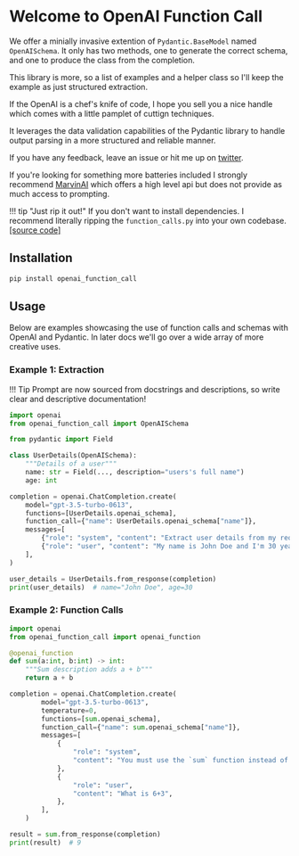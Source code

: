# Welcome to OpenAI Function Call

We offer a minially invasive extention of `Pydantic.BaseModel` named `OpenAISchema`. It only has two methods, one to generate the correct schema, and one to produce the class from the completion.

This library is more, so a list of examples and a helper class so I'll keep the example as just structured extraction.

If the OpenAI is a chef's knife of code, I hope you sell you a nice handle which comes with a little pamplet of cuttign techniques.

It leverages the data validation capabilities of the Pydantic library to handle output parsing in a more structured and reliable manner.

If you have any feedback, leave an issue or hit me up on [twitter](https://twitter.com/jxnlco).

If you're looking for something more batteries included I strongly recommend [MarvinAI](https://www.askmarvin.ai/) which offers a high level api but does not provide as much access to prompting.

!!! tip "Just rip it out!"
    If you don't want to install dependencies. I recommend literally ripping the `function_calls.py` into your own codebase. [[source code]](https://github.com/jxnl/openai_function_call/blob/main/openai_function_call/function_calls.py)

## Installation

```python
pip install openai_function_call
```

## Usage

Below are examples showcasing the use of function calls and schemas with OpenAI and Pydantic. In later docs we'll go over a wide array of more creative uses.

### Example 1: Extraction

!!! Tip
    Prompt are now sourced from docstrings and descriptions, so write clear and descriptive documentation!

```python
import openai
from openai_function_call import OpenAISchema

from pydantic import Field

class UserDetails(OpenAISchema):
    """Details of a user"""
    name: str = Field(..., description="users's full name")
    age: int

completion = openai.ChatCompletion.create(
    model="gpt-3.5-turbo-0613",
    functions=[UserDetails.openai_schema],
    function_call={"name": UserDetails.openai_schema["name"]},
    messages=[
        {"role": "system", "content": "Extract user details from my requests"},
        {"role": "user", "content": "My name is John Doe and I'm 30 years old."},
    ],
)

user_details = UserDetails.from_response(completion)
print(user_details)  # name="John Doe", age=30
```

### Example 2: Function Calls

```python
import openai
from openai_function_call import openai_function

@openai_function
def sum(a:int, b:int) -> int:
    """Sum description adds a + b"""
    return a + b

completion = openai.ChatCompletion.create(
        model="gpt-3.5-turbo-0613",
        temperature=0,
        functions=[sum.openai_schema],
        function_call={"name": sum.openai_schema["name"]},
        messages=[
            {
                "role": "system",
                "content": "You must use the `sum` function instead of adding yourself.",
            },
            {
                "role": "user",
                "content": "What is 6+3",
            },
        ],
    )

result = sum.from_response(completion)
print(result)  # 9
```
